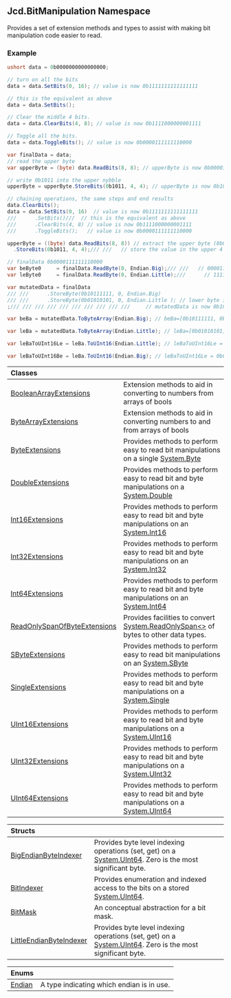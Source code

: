 ## Jcd.BitManipulation Namespace

Provides a set of extension methods and types to assist with
making bit manipulation code easier to read.

### Example

```csharp
ushort data = 0b0000000000000000;

// turn on all the bits
data = data.SetBits(0, 16); // value is now 0b1111111111111111

// this is the equivalent as above
data = data.SetBits();

// Clear the middle 4 bits.
data = data.ClearBits(4, 8); // value is now 0b1111000000001111

// Toggle all the bits.
data = data.ToggleBits(); // value is now 0b0000111111110000

var finalData = data;
// read the upper byte
var upperByte = (byte) data.ReadBits(8, 8); // upperByte is now 0b00001111

// write 0b1011 into the upper nybble
upperByte = upperByte.StoreBits(0b1011, 4, 4); // upperByte is now 0b10111111

// chaining operations, the same steps and end results
data.ClearBits();
data = data.SetBits(0, 16)  // value is now 0b1111111111111111
///      .SetBits()///  // this is the equivalent as above
///      .ClearBits(4, 8) // value is now 0b1111000000001111
///      .ToggleBits();   // value is now 0b0000111111110000

upperByte = ((byte) data.ReadBits(8, 8)) // extract the upper byte (0b00001111)
  .StoreBits(0b1011, 4, 4);/// ///   // store the value in the upper 4 bits, now upperByte is now 0b10111111

// finalData 0b0000111111110000
var beByte0     = finalData.ReadByte(0, Endian.Big);/// ///   // 00001111
var leByte0     = finalData.ReadByte(0, Endian.Little);///      // 11110000

var mutatedData = finalData
/// ///      .StoreByte(0b10111111, 0, Endian.Big)
/// ///      .StoreByte(0b01010101, 0, Endian.Little ); // lower byte is now 0b01010101
;/// /// /// /// /// /// /// /// /// ///     // mutatedData is now 0b1011111101010101

var beBa = mutatedData.ToByteArray(Endian.Big); // beBa=[0b10111111, 0b01010101]

var leBa = mutatedData.ToByteArray(Endian.Little); // leBa=[0b01010101, 0b10111111]

var leBaToUInt16Le = leBa.ToUInt16(Endian.Little); // leBaToUInt16Le = 0b1011111101010101

var leBaToUInt16Be = leBa.ToUInt16(Endian.Big); // leBaToUInt16Le = 0b0101010110111111
```

| Classes                                                                                                                                |                                                                                                                                                                                       |
|:---------------------------------------------------------------------------------------------------------------------------------------|:--------------------------------------------------------------------------------------------------------------------------------------------------------------------------------------|
| [BooleanArrayExtensions](Jcd.BitManipulation.BooleanArrayExtensions.md 'Jcd.BitManipulation.BooleanArrayExtensions')                   | Extension methods to aid in converting to numbers from arrays of bools                                                                                                                |
| [ByteArrayExtensions](Jcd.BitManipulation.ByteArrayExtensions.md 'Jcd.BitManipulation.ByteArrayExtensions')                            | Extension methods to aid in converting numbers to and from arrays of bools                                                                                                            |
| [ByteExtensions](Jcd.BitManipulation.ByteExtensions.md 'Jcd.BitManipulation.ByteExtensions')                                           | Provides methods to perform easy to read bit manipulations on a single [System.Byte](https://docs.microsoft.com/en-us/dotnet/api/System.Byte 'System.Byte')                           |
| [DoubleExtensions](Jcd.BitManipulation.DoubleExtensions.md 'Jcd.BitManipulation.DoubleExtensions')                                     | Provides methods to perform easy to read bit and byte manipulations on a [System.Double](https://docs.microsoft.com/en-us/dotnet/api/System.Double 'System.Double')                   |
| [Int16Extensions](Jcd.BitManipulation.Int16Extensions.md 'Jcd.BitManipulation.Int16Extensions')                                        | Provides methods to perform easy to read bit and byte manipulations on an [System.Int16](https://docs.microsoft.com/en-us/dotnet/api/System.Int16 'System.Int16')                     |
| [Int32Extensions](Jcd.BitManipulation.Int32Extensions.md 'Jcd.BitManipulation.Int32Extensions')                                        | Provides methods to perform easy to read bit and byte manipulations on an [System.Int32](https://docs.microsoft.com/en-us/dotnet/api/System.Int32 'System.Int32')                     |
| [Int64Extensions](Jcd.BitManipulation.Int64Extensions.md 'Jcd.BitManipulation.Int64Extensions')                                        | Provides methods to perform easy to read bit and byte manipulations on an [System.Int64](https://docs.microsoft.com/en-us/dotnet/api/System.Int64 'System.Int64')                     |
| [ReadOnlySpanOfByteExtensions](Jcd.BitManipulation.ReadOnlySpanOfByteExtensions.md 'Jcd.BitManipulation.ReadOnlySpanOfByteExtensions') | Provides facilities to convert [System.ReadOnlySpan&lt;&gt;](https://docs.microsoft.com/en-us/dotnet/api/System.ReadOnlySpan-1 'System.ReadOnlySpan`1') of bytes to other data types. |
| [SByteExtensions](Jcd.BitManipulation.SByteExtensions.md 'Jcd.BitManipulation.SByteExtensions')                                        | Provides methods to perform easy to read bit manipulations on an [System.SByte](https://docs.microsoft.com/en-us/dotnet/api/System.SByte 'System.SByte')                              |
| [SingleExtensions](Jcd.BitManipulation.SingleExtensions.md 'Jcd.BitManipulation.SingleExtensions')                                     | Provides methods to perform easy to read bit and byte manipulations on a [System.Single](https://docs.microsoft.com/en-us/dotnet/api/System.Single 'System.Single')                   |
| [UInt16Extensions](Jcd.BitManipulation.UInt16Extensions.md 'Jcd.BitManipulation.UInt16Extensions')                                     | Provides methods to perform easy to read bit and byte manipulations on a [System.UInt16](https://docs.microsoft.com/en-us/dotnet/api/System.UInt16 'System.UInt16')                   |
| [UInt32Extensions](Jcd.BitManipulation.UInt32Extensions.md 'Jcd.BitManipulation.UInt32Extensions')                                     | Provides methods to perform easy to read bit and byte manipulations on a [System.UInt32](https://docs.microsoft.com/en-us/dotnet/api/System.UInt32 'System.UInt32')                   |
| [UInt64Extensions](Jcd.BitManipulation.UInt64Extensions.md 'Jcd.BitManipulation.UInt64Extensions')                                     | Provides methods to perform easy to read bit and byte manipulations on a [System.UInt64](https://docs.microsoft.com/en-us/dotnet/api/System.UInt64 'System.UInt64')                   |

| Structs | |
| :--- | :--- |
| [BigEndianByteIndexer](Jcd.BitManipulation.BigEndianByteIndexer.md 'Jcd.BitManipulation.BigEndianByteIndexer') | Provides byte level indexing operations (set, get) on a [System.UInt64](https://docs.microsoft.com/en-us/dotnet/api/System.UInt64 'System.UInt64'). Zero is the most significant byte. |
| [BitIndexer](Jcd.BitManipulation.BitIndexer.md 'Jcd.BitManipulation.BitIndexer') | Provides enumeration and indexed access to the bits on a stored [System.UInt64](https://docs.microsoft.com/en-us/dotnet/api/System.UInt64 'System.UInt64'). |
| [BitMask](Jcd.BitManipulation.BitMask.md 'Jcd.BitManipulation.BitMask') | An conceptual abstraction for a bit mask. |
| [LittleEndianByteIndexer](Jcd.BitManipulation.LittleEndianByteIndexer.md 'Jcd.BitManipulation.LittleEndianByteIndexer') | Provides byte level indexing operations (set, get) on a [System.UInt64](https://docs.microsoft.com/en-us/dotnet/api/System.UInt64 'System.UInt64'). Zero is the most significant byte. |

| Enums | |
| :--- | :--- |
| [Endian](Jcd.BitManipulation.Endian.md 'Jcd.BitManipulation.Endian') | A type indicating which endian is in use. |
